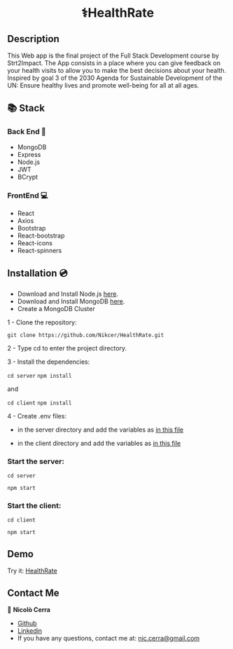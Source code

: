 <h1 align="center">⚕️HealthRate</h1>

## Description

This Web app is the final project of the Full Stack Development course by Strt2Impact. The App consists in a place where you can give feedback on your health visits to allow you to make the best decisions about your health. Inspired by goal 3 of the 2030 Agenda for Sustainable Development
of the UN: Ensure healthy lives and promote well-being for all at all ages.

## 📚 Stack

### Back End 📂

- MongoDB
- Express
- Node.js
- JWT
- BCrypt

### FrontEnd 💻

- React
- Axios
- Bootstrap
- React-bootstrap
- React-icons
- React-spinners

## Installation 💿

- Download and Install Node.js [here](https://nodejs.org/en/download).
- Download and Install MongoDB [here](https://www.mongodb.com/try/download/community).
- Create a MongoDB Cluster

1 - Clone the repository:

`git clone https://github.com/Nikcer/HealthRate.git`

2 - Type cd <project-name> to enter the project directory.

3 - Install the dependencies:

`cd server`
`npm install`

and

`cd client`
`npm install`

4 - Create .env files:

- in the server directory and add the variables as [in this file](https://github.com/Nikcer/HealthRate/blob/master/server/.env.example)

- in the client directory and add the variables as [in this file](https://github.com/Nikcer/HealthRate/blob/master/client/.env.example)

### Start the server:

`cd server`

`npm start`

### Start the client:

`cd client`

`npm start`

## Demo

Try it: [HealthRate](https://health-rate.vercel.app)

## Contact Me

👤 **Nicolò Cerra**

- [Github](https://github.com/Nikcer)
- [Linkedin](https://www.linkedin.com/in/nicol%C3%B2-cerra-492325231/)
- If you have any questions, contact me at: nic.cerra@gmail.com
